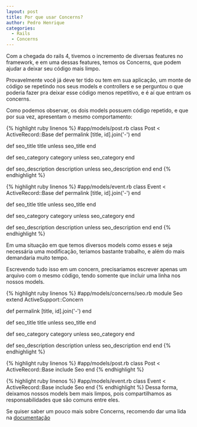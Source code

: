 ```yaml
---
layout: post
title: Por que usar Concerns?
author: Pedro Henrique
categories:
  - Rails
  - Concerns
---
```


Com a chegada do rails 4, tivemos o incremento de diversas features no framework,
e em uma dessas features, temos os Concerns, que podem ajudar a deixar seu código mais limpo.
<!--more-->
Provavelmente você já deve ter tido ou tem em sua aplicação, um monte de código se repetindo nos
seus models e controllers e se perguntou o que poderia fazer pra deixar esse código menos repetitivo,
e é aí que entram os concerns.

Como podemos observar, os dois models possuem código repetido, e que por sua vez, apresentam o mesmo comportamento:

{% highlight ruby linenos %}
#app/models/post.rb
class Post < ActiveRecord::Base
  def permalink
    [title, id].join('-')
  end

  def seo_title
    title unless seo_title
  end

  def seo_category
    category unless seo_category
  end

  def seo_description
    description unless seo_description
  end
end
{% endhighlight %}

{% highlight ruby linenos %}
#app/models/event.rb
class Event < ActiveRecord::Base
  def permalink
    [title, id].join('-')
  end

  def seo_title
    title unless seo_title
  end

  def seo_category
    category unless seo_category
  end

  def seo_description
    description unless seo_description
  end
end
{% endhighlight %}

Em uma situação em que temos diversos models como esses e seja necessária uma modificação, teriamos
bastante trabalho, e além do mais demandaria muito tempo.

Escrevendo tudo isso em um concern, precisariamos escrever apenas um arquivo com o mesmo código, tendo
somente que incluir uma linha nos nossos models.

{% highlight ruby linenos %}
#app/models/concerns/seo.rb
module Seo
  extend ActiveSupport::Concern

  def permalink
    [title, id].join('-')
  end

  def seo_title
    title unless seo_title
  end

  def seo_category
    category unless seo_category
  end

  def seo_description
    description unless seo_description
  end
end
{% endhighlight %}

{% highlight ruby linenos %}
#app/models/post.rb
class Post < ActiveRecord::Base
  include Seo
end
{% endhighlight %}

{% highlight ruby linenos %}
#app/models/event.rb
class Event < ActiveRecord::Base
  include Seo
end
{% endhighlight %}
Dessa forma, deixamos nossos models bem mais limpos, pois compartilhamos as responsabilidades que são
comuns entre eles.

Se quiser saber um pouco mais sobre Concerns, recomendo dar uma lida na [documentação](http://api.rubyonrails.org/classes/ActiveSupport/Concern.html)
